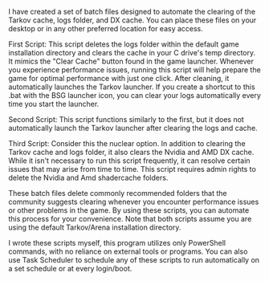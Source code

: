 I have created a set of batch files designed to automate the clearing of the Tarkov cache, logs folder, and DX cache. You can place these files on your desktop or in any other preferred location for easy access.

First Script: This script deletes the logs folder within the default game installation directory and clears the cache in your C drive's temp directory. It mimics the "Clear Cache" button found in the game launcher. Whenever you experience performance issues, running this script will help prepare the game for optimal performance with just one click. After cleaning, it automatically launches the Tarkov launcher. If you create a shortcut to this .bat with the BSG launcher icon, you can clear your logs automatically every time you start the launcher.

Second Script: This script functions similarly to the first, but it does not automatically launch the Tarkov launcher after clearing the logs and cache.

Third Script: Consider this the nuclear option. In addition to clearing the Tarkov cache and logs folder, it also clears the Nvidia and AMD DX cache. While it isn't necessary to run this script frequently, it can resolve certain issues that may arise from time to time. This script requires admin rights to delete the Nvidia and Amd shadercache folders.

These batch files delete commonly recommended folders that the community suggests clearing whenever you encounter performance issues or other problems in the game. By using these scripts, you can automate this process for your convenience. Note that both scripts assume you are using the default Tarkov/Arena installation directory.

I wrote these scripts myself, this program utilizes only PowerShell commands, with no reliance on external tools or programs. You can also use Task Scheduler to schedule any of these scripts to run automatically on a set schedule or at every login/boot.
